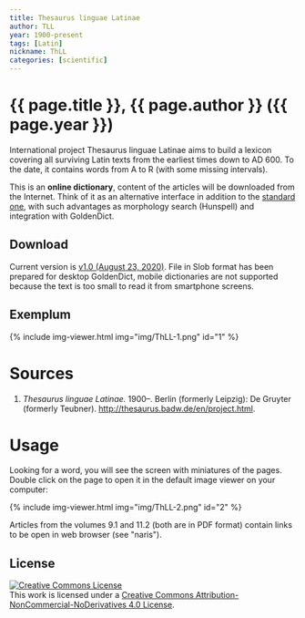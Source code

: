 ```yaml
---
title: Thesaurus linguae Latinae
author: TLL
year: 1900-present
tags: [Latin]
nickname: ThLL
categories: [scientific]
---
```

# {{ page.title }}, {{ page.author }} ({{ page.year }})

International project Thesaurus linguae Latinae aims to build a lexicon covering all surviving Latin texts from the earliest times down to AD 600. To the date, it contains words from A to R (with some missing intervals).

This is an **online dictionary**, content of the articles will be downloaded from the Internet. Think of it as an alternative interface in addition to the [standard one][2], with such advantages as morphology search (Hunspell) and integration with GoldenDict.


## Download

Current version is [v1.0 (August 23, 2020)][1]. File in Slob format has been prepared for desktop GoldenDict, mobile dictionaries are not supported because the text is too small to read it from smartphone screens.


## Exemplum

{% include img-viewer.html img="img/ThLL-1.png" id="1" %}


# Sources

1. _Thesaurus linguae Latinae._ 1900–. Berlin (formerly Leipzig): De Gruyter (formerly Teubner). <http://thesaurus.badw.de/en/project.html>.


# Usage

Looking for a word, you will see the screen with miniatures of the pages. Double click on the page to open it in the default image viewer on your computer:

{% include img-viewer.html img="img/ThLL-2.png" id="2" %}

Articles from the volumes 9.1 and 11.2 (both are in PDF format) contain links to be open in web browser (see "naris").


## License

<a rel="license" href="https://creativecommons.org/licenses/by-nc-nd/4.0/">
<img alt="Creative Commons License"
     style="border-width:0"
     src="https://i.creativecommons.org/l/by-sa/3.0/88x31.png" />
</a><br />This work is licensed under a <a rel="license" href="https://creativecommons.org/licenses/by-nc-nd/4.0/">Creative Commons Attribution-NonCommercial-NoDerivatives 4.0 License</a>.


[1]: https://github.com/nikita-moor/latin-dictionary/releases/tag/2020-08-23
[2]: http://publikationen.badw.de/en/thesaurus/lemmata

